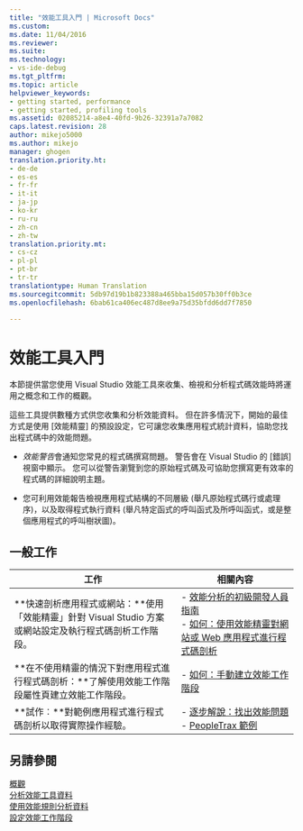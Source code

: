 ```yaml
---
title: "效能工具入門 | Microsoft Docs"
ms.custom: 
ms.date: 11/04/2016
ms.reviewer: 
ms.suite: 
ms.technology:
- vs-ide-debug
ms.tgt_pltfrm: 
ms.topic: article
helpviewer_keywords:
- getting started, performance
- getting started, profiling tools
ms.assetid: 02085214-a8e4-40fd-9b26-32391a7a7082
caps.latest.revision: 28
author: mikejo5000
ms.author: mikejo
manager: ghogen
translation.priority.ht:
- de-de
- es-es
- fr-fr
- it-it
- ja-jp
- ko-kr
- ru-ru
- zh-cn
- zh-tw
translation.priority.mt:
- cs-cz
- pl-pl
- pt-br
- tr-tr
translationtype: Human Translation
ms.sourcegitcommit: 5db97d19b1b823388a465bba15d057b30ff0b3ce
ms.openlocfilehash: 6bab61ca406ec487d8ee9a75d35bfdd6dd7f7850

---
```

# <a name="getting-started-with-performance-tools"></a>效能工具入門
本節提供當您使用 Visual Studio 效能工具來收集、檢視和分析程式碼效能時將運用之概念和工作的概觀。  
  
 這些工具提供數種方式供您收集和分析效能資料。 但在許多情況下，開始的最佳方式是使用 [效能精靈] 的預設設定，它可讓您收集應用程式統計資料，協助您找出程式碼中的效能問題。  
  
-   *效能警告*會通知您常見的程式碼撰寫問題。 警告會在 Visual Studio 的 [錯誤] 視窗中顯示。 您可以從警告瀏覽到您的原始程式碼及可協助您撰寫更有效率的程式碼的詳細說明主題。  
  
-   您可利用效能報告檢視應用程式結構的不同層級 (舉凡原始程式碼行或處理序)，以及取得程式執行資料 (舉凡特定函式的呼叫函式及所呼叫函式，或是整個應用程式的呼叫樹狀圖)。  
  
## <a name="common-tasks"></a>一般工作  
  
|工作|相關內容|  
|----------|---------------------|  
|**快速剖析應用程式或網站：**使用「效能精靈」針對 Visual Studio 方案或網站設定及執行程式碼剖析工作階段。|-   [效能分析的初級開發人員指南](../profiling/beginners-guide-to-cpu-sampling.md)<br />-   [如何：使用效能精靈對網站或 Web 應用程式進行程式碼剖析](../profiling/how-to-collect-performance-data-for-a-web-site.md)|  
|**在不使用精靈的情況下對應用程式進行程式碼剖析：**了解使用效能工作階段屬性頁建立效能工作階段。|-   [如何：手動建立效能工作階段](../profiling/how-to-manually-create-performance-sessions.md)|  
|**試作︰**對範例應用程式進行程式碼剖析以取得實際操作經驗。|-   [逐步解說：找出效能問題](../profiling/walkthrough-identifying-performance-problems.md)<br />-   [PeopleTrax 範例](../profiling/peopletrax-sample-profiling-tools.md)|  
  
## <a name="see-also"></a>另請參閱  
 [概觀](../profiling/overviews-performance-tools.md)   
 [分析效能工具資料](../profiling/analyzing-performance-tools-data.md)   
 [使用效能規則分析資料](../profiling/using-performance-rules-to-analyze-data.md)   
 [設定效能工作階段](../profiling/configuring-performance-sessions.md)


<!--HONumber=Feb17_HO4-->


